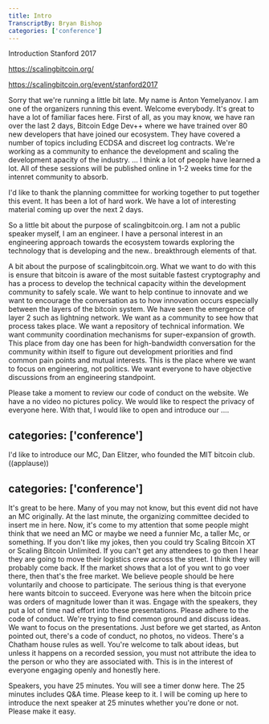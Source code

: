 ```yaml
---
title: Intro
TranscriptBy: Bryan Bishop
categories: ['conference']
---
```


Introduction Stanford 2017

<https://scalingbitcoin.org/>

<https://scalingbitcoin.org/event/stanford2017>

Sorry that we're running a little bit late. My name is Anton Yemelyanov. I am one of the organizers running this event. Welcome everybody. It's great to have a lot of familiar faces here. First of all, as you may know, we have ran over the last 2 days, Bitcoin Edge Dev++ where we have trained over 80 new developers that have joined our ecosystem. They have covered a number of topics including ECDSA and discreet log contracts. We're working as a community to enhance the development and scaling the development apacity of the industry. ... I think a lot of people have learned a lot. All of these sessions will be published online in 1-2 weeks time for the intenret community to absorb.

I'd like to thank the planning committee for working together to put together this event. It has been a lot of hard work. We have a lot of interesting material coming up over the next 2 days.

So a little bit about the purpose of scalingbitcoin.org. I am not a public speaker myself, I am an engineer. I have a personal interest in an engineering approach towards the ecosystem towards exploring the technology that is developing and the new.. breakthrough elements of that.

A bit about the purpose of scalingbitcoin.org. What we want to do with this is ensure that bitcoin is aware of the most suitable fastest cryptography and has a process to develop the technical capacity within the development community to safely scale. We want to help continue to innovate and we want to encourage the conversation as to how innovation occurs especially between the layers of the bitcoin system. We have seen the emergence of layer 2 such as lightning network. We want as a community to see how that process takes place. We want a repository of technical information. We want community coordination mechanisms for super-expansion of growth. This place from day one has been for high-bandwidth conversation for the community within itself to figure out development priorities and find common pain points and mutual interests. This is the place where we want to focus on engineering, not politics. We want everyone to have objective discussions from an engineering standpoint.

Please take a moment to review our code of conduct on the website. We have a no video no pictures policy. We would like to respect the privacy of everyone here. With that, I would like to open and introduce our ....

categories: ['conference']
---

I'd like to introduce our MC, Dan Elitzer, who founded the MIT bitcoin club. ((applause))

categories: ['conference']
---

It's great to be here. Many of you may not know, but this event did not have an MC originally. At the last minute, the organizing committee decided to insert me in here. Now, it's come to my attention that some people might think that we need an MC or maybe we need a funnier Mc, a taller Mc, or something. If you don't like my jokes, then you could try Scaling Bitcoin XT or Scaling Bitcoin Unlimited. If you can't get any attendees to go then I hear they are going to move their logistics crew across the street. I think they will probably come back. If the market shows that a lot of you wnt to go voer there, then that's the free market. We believe people should be here voluntarily and choose to participate. The serious thing is that everyone here wants bitcoin to succeed. Everyone was here when the bitcoin price was orders of magnitude lower than it was. Engage with the speakers, they put a lot of time nad effort into these presentations. Please adhere to the code of conduct. We're trying to find common ground and discuss ideas. We want to focus on the presentations. Just before we get started, as Anton pointed out, there's a code of conduct, no photos, no videos. There's a Chatham house rules as well. You're welcome to talk about ideas, but unless it happens on a recorded session, you must not attribute the idea to the person or who they are associated with. This is in the interest of everyone engaging openly and honestly here.

Speakers, you have 25 minutes. You will see a timer donw here. The 25 minutes includes Q&A time. Please keep to it. I will be coming up here to introduce the next speaker at 25 minutes whether you're done or not. Please make it easy.



